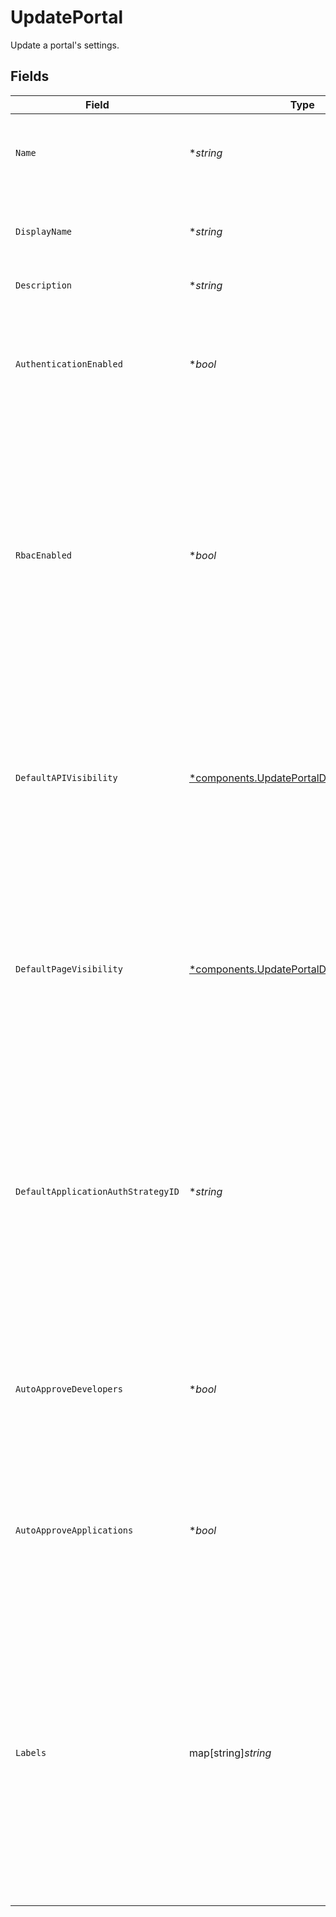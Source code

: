 # UpdatePortal

Update a portal's settings.


## Fields

| Field                                                                                                                                                                                                                                                                                  | Type                                                                                                                                                                                                                                                                                   | Required                                                                                                                                                                                                                                                                               | Description                                                                                                                                                                                                                                                                            | Example                                                                                                                                                                                                                                                                                |
| -------------------------------------------------------------------------------------------------------------------------------------------------------------------------------------------------------------------------------------------------------------------------------------- | -------------------------------------------------------------------------------------------------------------------------------------------------------------------------------------------------------------------------------------------------------------------------------------- | -------------------------------------------------------------------------------------------------------------------------------------------------------------------------------------------------------------------------------------------------------------------------------------- | -------------------------------------------------------------------------------------------------------------------------------------------------------------------------------------------------------------------------------------------------------------------------------------- | -------------------------------------------------------------------------------------------------------------------------------------------------------------------------------------------------------------------------------------------------------------------------------------- |
| `Name`                                                                                                                                                                                                                                                                                 | **string*                                                                                                                                                                                                                                                                              | :heavy_minus_sign:                                                                                                                                                                                                                                                                     | The name of the portal, used to distinguish it from other portals. Name must be unique.                                                                                                                                                                                                |                                                                                                                                                                                                                                                                                        |
| `DisplayName`                                                                                                                                                                                                                                                                          | **string*                                                                                                                                                                                                                                                                              | :heavy_minus_sign:                                                                                                                                                                                                                                                                     | The display name of the portal. This value will be the portal's `name` in Portal API.                                                                                                                                                                                                  |                                                                                                                                                                                                                                                                                        |
| `Description`                                                                                                                                                                                                                                                                          | **string*                                                                                                                                                                                                                                                                              | :heavy_minus_sign:                                                                                                                                                                                                                                                                     | A description of the portal.                                                                                                                                                                                                                                                           |                                                                                                                                                                                                                                                                                        |
| `AuthenticationEnabled`                                                                                                                                                                                                                                                                | **bool*                                                                                                                                                                                                                                                                                | :heavy_minus_sign:                                                                                                                                                                                                                                                                     | Whether the portal supports developer authentication. If disabled, developers cannot register for accounts or create applications.                                                                                                                                                     |                                                                                                                                                                                                                                                                                        |
| `RbacEnabled`                                                                                                                                                                                                                                                                          | **bool*                                                                                                                                                                                                                                                                                | :heavy_minus_sign:                                                                                                                                                                                                                                                                     | Whether the portal resources are protected by Role Based Access Control (RBAC). If enabled, developers view or register for APIs until unless assigned to teams with access to view and consume specific APIs. Authentication must be enabled to use RBAC.                             |                                                                                                                                                                                                                                                                                        |
| `DefaultAPIVisibility`                                                                                                                                                                                                                                                                 | [*components.UpdatePortalDefaultAPIVisibility](../../models/components/updateportaldefaultapivisibility.md)                                                                                                                                                                            | :heavy_minus_sign:                                                                                                                                                                                                                                                                     | The default visibility of APIs in the portal. If set to `public`, newly published APIs are visible to unauthenticated developers. If set to `private`, newly published APIs are hidden from unauthenticated developers.                                                                |                                                                                                                                                                                                                                                                                        |
| `DefaultPageVisibility`                                                                                                                                                                                                                                                                | [*components.UpdatePortalDefaultPageVisibility](../../models/components/updateportaldefaultpagevisibility.md)                                                                                                                                                                          | :heavy_minus_sign:                                                                                                                                                                                                                                                                     | The default visibility of pages in the portal. If set to `public`, newly created pages are visible to unauthenticated developers. If set to `private`, newly created pages are hidden from unauthenticated developers.                                                                 |                                                                                                                                                                                                                                                                                        |
| `DefaultApplicationAuthStrategyID`                                                                                                                                                                                                                                                     | **string*                                                                                                                                                                                                                                                                              | :heavy_minus_sign:                                                                                                                                                                                                                                                                     | The default authentication strategy for APIs published to the portal. Newly published APIs will use this authentication strategy unless overridden during publication. If set to `null`, API publications will not use an authentication strategy unless set during publication.       |                                                                                                                                                                                                                                                                                        |
| `AutoApproveDevelopers`                                                                                                                                                                                                                                                                | **bool*                                                                                                                                                                                                                                                                                | :heavy_minus_sign:                                                                                                                                                                                                                                                                     | Whether developer account registrations will be automatically approved, or if they will be set to pending until approved by an admin.                                                                                                                                                  |                                                                                                                                                                                                                                                                                        |
| `AutoApproveApplications`                                                                                                                                                                                                                                                              | **bool*                                                                                                                                                                                                                                                                                | :heavy_minus_sign:                                                                                                                                                                                                                                                                     | Whether requests from applications to register for APIs will be automatically approved, or if they will be set to pending until approved by an admin.                                                                                                                                  |                                                                                                                                                                                                                                                                                        |
| `Labels`                                                                                                                                                                                                                                                                               | map[string]*string*                                                                                                                                                                                                                                                                    | :heavy_minus_sign:                                                                                                                                                                                                                                                                     | Labels store metadata of an entity that can be used for filtering an entity list or for searching across entity types. <br/><br/>Labels are intended to store **INTERNAL** metadata.<br/><br/>Keys must be of length 1-63 characters, and cannot start with "kong", "konnect", "mesh", "kic", or "_".<br/> | {<br/>"env": "test"<br/>}                                                                                                                                                                                                                                                              |